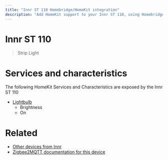 ```yaml
---
title: "Innr ST 110 Homebridge/HomeKit integration"
description: "Add HomeKit support to your Innr ST 110, using Homebridge, Zigbee2MQTT and homebridge-z2m."
---
```

<!---
This file has been GENERATED using src/docgen/docgen.ts
DO NOT EDIT THIS FILE MANUALLY!
-->
# Innr ST 110
> Strip Light


# Services and characteristics
The following HomeKit Services and Characteristics are exposed by
the Innr ST 110

* [Lightbulb](../../light.md)
  * Brightness
  * On


# Related
* [Other devices from Innr](../index.md#innr)
* [Zigbee2MQTT documentation for this device](https://www.zigbee2mqtt.io/devices/ST_110.html)